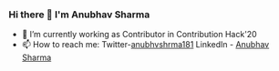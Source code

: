 ### Hi there 👋 I'm Anubhav Sharma
- 🔭 I’m currently working as Contributor in Contribution Hack'20
- 📫 How to reach me: Twitter-[anubhvshrma18](http://i.imgur.com/tXSoThF.png)[1] LinkedIn - [Anubhav Sharma](http://www.linkedin.com/in/anubhvshrma18)

[1]: http://www.twitter.com/anubhvshrma18
<!--
**anubhvshrma18/anubhvshrma18** is a ✨ _special_ ✨ repository because its `README.md` (this file) appears on your GitHub profile.

Here are some ideas to get you started:

- 🔭 I’m currently working on ...
- 🌱 I’m currently learning ...
- 👯 I’m looking to collaborate on ...
- 🤔 I’m looking for help with ...
- 💬 Ask me about ...
- 📫 How to reach me: ...
- 😄 Pronouns: ...
- ⚡ Fun fact: ...
-->

